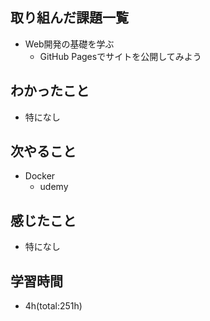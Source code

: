 ## 取り組んだ課題一覧
- Web開発の基礎を学ぶ
    - GitHub Pagesでサイトを公開してみよう

## わかったこと
- 特になし

## 次やること
- Docker
    - udemy

## 感じたこと
- 特になし

## 学習時間
- 4h(total:251h)

